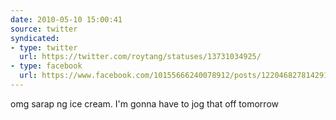 ```yaml
---
date: 2010-05-10 15:00:41
source: twitter
syndicated:
- type: twitter
  url: https://twitter.com/roytang/statuses/13731034925/
- type: facebook
  url: https://www.facebook.com/10155666240078912/posts/122046827814291
---
```


omg sarap ng ice cream. I'm gonna have to jog that off tomorrow